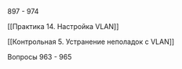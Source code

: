 897 - 974

[[Практика 14. Настройка VLAN]]

[[Контрольная 5. Устранение неполадок с VLAN]]

Вопросы 
963 - 965